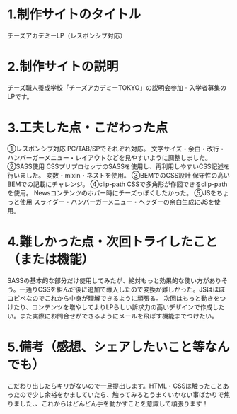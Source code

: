 # 1.制作サイトのタイトル

チーズアカデミーLP（レスポンシブ対応）

# 2.制作サイトの説明
チーズ職人養成学校「チーズアカデミーTOKYO」の説明会参加・入学者募集のLPです。

# 3.工夫した点・こだわった点
①レスポンシブ対応
PC/TAB/SPでそれぞれ対応。
文字サイズ・余白・改行・ハンバーガーメニュー・レイアウトなどを見やすいように調整しました。
②SASS使用
CSSプリプロセッサのSASSを使用し、再利用しやすいCSS記述を行いました。
変数・mixin・ネストを使用。
③BEMでのCSS設計
保守性の高いBEMでの記載にチャレンジ。
④clip-path
CSSで多角形が作図できるclip-pathを使用。
Newsコンテンツのホバー時にチーズっぽくしたかった。
⑤JSをちょっと使用
スライダー・ハンバーガーメニュー・ヘッダーの余白生成にJSを使用。

# 4.難しかった点・次回トライしたこと（または機能）
SASSの基本的な部分だけ使用してみたが、絶対もっと効果的な使い方がありそう。一通りCSSを組んだ後に追加で導入したので変換が難しかった。JSはほぼコピペなのでこれから中身が理解できるように頑張る。
次回はもっと動きをつけたり、コンテンツを増やしてよりLPらしい訴求力の高いデザインで作成したい。また実際にお問合せができるようにメールを飛ばす機能までつけたい。

# 5.備考（感想、シェアしたいこと等なんでも）
こだわり出したらキリがないので一旦提出します。HTML・CSSは触ったことあったので少し余裕をかましていたら、触ってみるとうまくいかない事ばかりで焦りました、、これからはどんどん手を動かすことを意識して頑張ります！